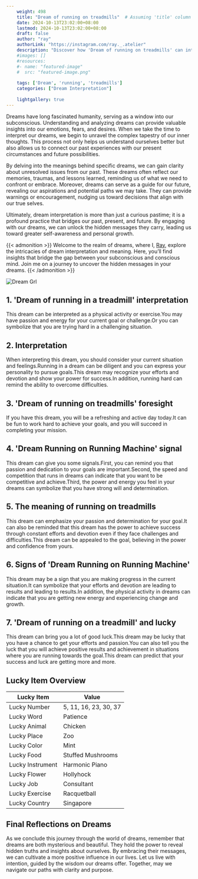 ```yaml
---
    weight: 498
    title: "Dream of running on treadmills"  # Assuming 'title' column exists
    date: 2024-10-13T23:02:00+08:00
    lastmod: 2024-10-13T23:02:00+08:00
    draft: false
    author: "ray"
    authorLink: "https://instagram.com/ray._.atelier"
    description: "Discover how 'Dream of running on treadmills' can interpret your future and uncover its significant meanings in your life."
    #images: []
    #resources:
    #- name: "featured-image"
    #  src: "featured-image.png"
    
    tags: ['Dream', 'running', 'treadmills']
    categories: ["Dream Interpretation"]
    
    lightgallery: true
---
```

    
Dreams have long fascinated humanity, serving as a window into our subconscious. Understanding and analyzing dreams can provide valuable insights into our emotions, fears, and desires. When we take the time to interpret our dreams, we begin to unravel the complex tapestry of our inner thoughts. This process not only helps us understand ourselves better but also allows us to connect our past experiences with our present circumstances and future possibilities.

By delving into the meanings behind specific dreams, we can gain clarity about unresolved issues from our past. These dreams often reflect our memories, traumas, and lessons learned, reminding us of what we need to confront or embrace. Moreover, dreams can serve as a guide for our future, revealing our aspirations and potential paths we may take. They can provide warnings or encouragement, nudging us toward decisions that align with our true selves.

Ultimately, dream interpretation is more than just a curious pastime; it is a profound practice that bridges our past, present, and future. By engaging with our dreams, we can unlock the hidden messages they carry, leading us toward greater self-awareness and personal growth.

{{< admonition >}}
Welcome to the realm of dreams, where I, [Ray](https://instagram.com/ray._.atelier), explore the intricacies of dream interpretation and meaning. Here, you’ll find insights that bridge the gap between your subconscious and conscious mind. Join me on a journey to uncover the hidden messages in your dreams.
{{< /admonition >}}

![Dream Grl](https://cdn.pixabay.com/photo/2017/11/02/03/35/gothic-2910057_1280.jpg "Dream Grl")

## 1. 'Dream of running in a treadmill' interpretation
This dream can be interpreted as a physical activity or exercise.You may have passion and energy for your current goal or challenge.Or you can symbolize that you are trying hard in a challenging situation.

## 2. Interpretation
When interpreting this dream, you should consider your current situation and feelings.Running in a dream can be diligent and you can express your personality to pursue goals.This dream may recognize your efforts and devotion and show your power for success.In addition, running hard can remind the ability to overcome difficulties.

## 3. 'Dream of running on treadmills' foresight
If you have this dream, you will be a refreshing and active day today.It can be fun to work hard to achieve your goals, and you will succeed in completing your mission.

## 4. 'Dream Running on Running Machine' signal
This dream can give you some signals.First, you can remind you that passion and dedication to your goals are important.Second, the speed and competition that runs in dreams can indicate that you want to be competitive and achieve.Third, the power and energy you feel in your dreams can symbolize that you have strong will and determination.

## 5. The meaning of running on treadmills
This dream can emphasize your passion and determination for your goal.It can also be reminded that this dream has the power to achieve success through constant efforts and devotion even if they face challenges and difficulties.This dream can be appealed to the goal, believing in the power and confidence from yours.

## 6. Signs of 'Dream Running on Running Machine'
This dream may be a sign that you are making progress in the current situation.It can symbolize that your efforts and devotion are leading to results and leading to results.In addition, the physical activity in dreams can indicate that you are getting new energy and experiencing change and growth.

## 7. 'Dream of running on a treadmill' and lucky
This dream can bring you a lot of good luck.This dream may be lucky that you have a chance to get your efforts and passion.You can also tell you the luck that you will achieve positive results and achievement in situations where you are running towards the goal.This dream can predict that your success and luck are getting more and more.

## Lucky Item Overview
| Lucky Item          | Value              |
|---------------|--------------------|
| Lucky Number        | 5, 11, 16, 23, 30, 37  |
| Lucky Word          | Patience |
| Lucky Animal        | Chicken |
| Lucky Place         | Zoo     |
| Lucky Color         | Mint     |
| Lucky Food          | Stuffed Mushrooms      |
| Lucky Instrument    | Harmonic Piano |
| Lucky Flower        | Hollyhock    |
| Lucky Job           | Consultant       |
| Lucky Exercise      | Racquetball  |
| Lucky Country       | Singapore    |


##  Final Reflections on Dreams

As we conclude this journey through the world of dreams, remember that dreams are both mysterious and beautiful. They hold the power to reveal hidden truths and insights about ourselves. By embracing their messages, we can cultivate a more positive influence in our lives. Let us live with intention, guided by the wisdom our dreams offer. Together, may we navigate our paths with clarity and purpose.

